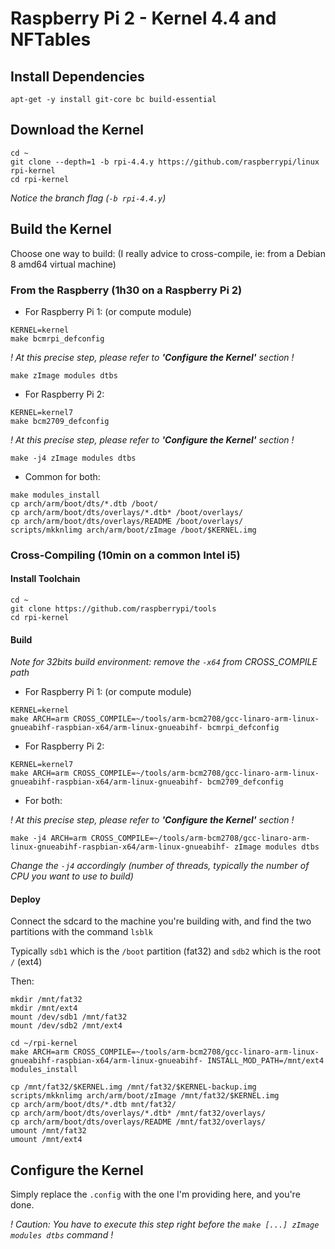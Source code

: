# Raspberry Pi 2 - Kernel 4.4 and NFTables

## Install Dependencies

```
apt-get -y install git-core bc build-essential 
```

## Download the Kernel

```
cd ~
git clone --depth=1 -b rpi-4.4.y https://github.com/raspberrypi/linux rpi-kernel
cd rpi-kernel
```
*Notice the branch flag (`-b rpi-4.4.y`)*


## Build the Kernel
Choose one way to build:
(I really advice to cross-compile, ie: from a Debian 8 amd64 virtual machine)
### From the Raspberry (1h30 on a Raspberry Pi 2)
  - For Raspberry Pi 1: (or compute module)
```
KERNEL=kernel
make bcmrpi_defconfig
```
*! At this precise step, please refer to __'Configure the Kernel'__ section !*
```
make zImage modules dtbs
```
  - For Raspberry Pi 2:
```
KERNEL=kernel7
make bcm2709_defconfig
```
*! At this precise step, please refer to __'Configure the Kernel'__ section !*
```
make -j4 zImage modules dtbs
```
  - Common for both:
```
make modules_install
cp arch/arm/boot/dts/*.dtb /boot/
cp arch/arm/boot/dts/overlays/*.dtb* /boot/overlays/
cp arch/arm/boot/dts/overlays/README /boot/overlays/
scripts/mkknlimg arch/arm/boot/zImage /boot/$KERNEL.img
```

### Cross-Compiling (10min on a common Intel i5)
#### Install Toolchain
```
cd ~
git clone https://github.com/raspberrypi/tools
cd rpi-kernel
```

#### Build

*Note for 32bits build environment: remove the `-x64` from CROSS_COMPILE path*

  - For Raspberry Pi 1: (or compute module)
```
KERNEL=kernel
make ARCH=arm CROSS_COMPILE=~/tools/arm-bcm2708/gcc-linaro-arm-linux-gnueabihf-raspbian-x64/arm-linux-gnueabihf- bcmrpi_defconfig
```

  - For Raspberry Pi 2:
```
KERNEL=kernel7
make ARCH=arm CROSS_COMPILE=~/tools/arm-bcm2708/gcc-linaro-arm-linux-gnueabihf-raspbian-x64/arm-linux-gnueabihf- bcm2709_defconfig
```

- For both:

*! At this precise step, please refer to __'Configure the Kernel'__ section !*
```
make -j4 ARCH=arm CROSS_COMPILE=~/tools/arm-bcm2708/gcc-linaro-arm-linux-gnueabihf-raspbian-x64/arm-linux-gnueabihf- zImage modules dtbs
```
*Change the `-j4` accordingly (number of threads, typically the number of CPU you want to use to build)*

#### Deploy
Connect the sdcard to the machine you're building with, and find the two partitions with the command `lsblk`

Typically `sdb1` which is the `/boot` partition (fat32) and `sdb2` which is the root `/` (ext4)

Then:
```
mkdir /mnt/fat32
mkdir /mnt/ext4
mount /dev/sdb1 /mnt/fat32
mount /dev/sdb2 /mnt/ext4
```
```
cd ~/rpi-kernel
make ARCH=arm CROSS_COMPILE=~/tools/arm-bcm2708/gcc-linaro-arm-linux-gnueabihf-raspbian-x64/arm-linux-gnueabihf- INSTALL_MOD_PATH=/mnt/ext4 modules_install
```
```
cp /mnt/fat32/$KERNEL.img /mnt/fat32/$KERNEL-backup.img
scripts/mkknlimg arch/arm/boot/zImage /mnt/fat32/$KERNEL.img
cp arch/arm/boot/dts/*.dtb mnt/fat32/
cp arch/arm/boot/dts/overlays/*.dtb* /mnt/fat32/overlays/
cp arch/arm/boot/dts/overlays/README /mnt/fat32/overlays/
umount /mnt/fat32
umount /mnt/ext4
```



## Configure the Kernel

Simply replace the `.config` with the one I'm providing here, and you're done.

*! Caution: You have to execute this step right before the `make [...] zImage modules dtbs` command !*
